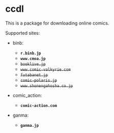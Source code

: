 # ccdl

This is a package for downloading online comics.

Supported sites:  

+ binb:  
  + **`r.binb.jp`**  
  + **`www.cmoa.jp`**  
  + ~~`booklive.jp`~~
  + ~~`www.comic-valkyrie.com`~~
  + ~~`futabanet.jp`~~
  + ~~`comic-polaris.jp`~~
  + ~~`www.shonengahosha.co.jp`~~  

+ comic_action:
  + **`comic-action.com`**

+ ganma:
  + **`ganma.jp`**
